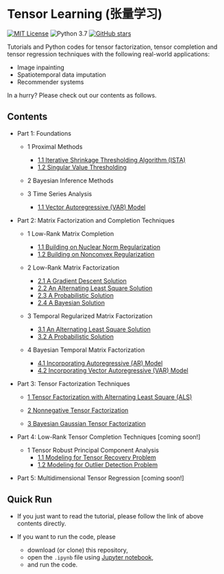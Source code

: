 # Tensor Learning (张量学习)

[![MIT License](https://img.shields.io/badge/license-MIT-green.svg)](https://opensource.org/licenses/MIT)
![Python 3.7](https://img.shields.io/badge/Python-3.7-blue.svg)
[![GitHub stars](https://img.shields.io/github/stars/xinychen/tensor-learning.svg?logo=github&label=Stars&logoColor=white)](https://github.com/xinychen/tensor-learning)


Tutorials and Python codes for tensor factorization, tensor completion and tensor regression techniques with the following real-world applications:

- Image inpainting
- Spatiotemporal data imputation
- Recommender systems

In a hurry? Please check out our contents as follows.

Contents
---

- Part 1: Foundations
  - 1 Proximal Methods
    - [1.1 Iterative Shrinkage Thresholding Algorithm (ISTA)](xxxx)
    - [1.2 Singular Value Thresholding](https://nbviewer.jupyter.org/github/xinychen/tensor-learning/blob/master/content/SVT.ipynb)

  - 2 Bayesian Inference Methods

  - 3 Time Series Analysis
    - [1.1 Vector Autoregressive (VAR) Model](xxxx)

- Part 2: Matrix Factorization and Completion Techniques
  - 1 Low-Rank Matrix Completion
    - [1.1 Building on Nuclear Norm Regularization](https://nbviewer.jupyter.org/github/xinychen/tensor-learning/blob/master/content/LRMC.ipynb)
    - [1.2 Building on Nonconvex Regularization](xxxx)

  - 2 Low-Rank Matrix Factorization
    - [2.1 A Gradient Descent Solution](xxxx)
    - [2.2 An Alternating Least Square Solution](xxxx)
    - [2.3 A Probabilistic Solution](xxxx)
    - [2.4 A Bayesian Solution](xxxx)

  - 3 Temporal Regularized Matrix Factorization
    - [3.1 An Alternating Least Square Solution](xxxx)
    - [3.2 A Probabilistic Solution](xxxx)

  - 4 Bayesian Temporal Matrix Factorization
    - [4.1 Incorporating Autoregressive (AR) Model](xxxx)
    - [4.2 Incorporating Vector Autoregressive (VAR) Model](https://nbviewer.jupyter.org/github/xinychen/tensor-learning/blob/master/content/BTMF.ipynb)

- Part 3: Tensor Factorization Techniques
  - [1  Tensor Factorization with Alternating Least Square (ALS)](https://nbviewer.jupyter.org/github/xinychen/tensor-learning/blob/master/part-03/chapter-01.ipynb)

  - [2  Nonnegative Tensor Factorization](https://nbviewer.jupyter.org/github/xinychen/tensor-learning/blob/master/part-03/chapter-02.ipynb)

  - [3  Bayesian Gaussian Tensor Factorization](https://nbviewer.jupyter.org/github/xinychen/tensor-learning/blob/master/part-03/chapter-03.ipynb)

- Part 4: Low-Rank Tensor Completion Techniques [coming soon!]
  - 1 Tensor Robust Principal Component Analysis
    - [1.1 Modeling for Tensor Recovery Problem](https://nbviewer.jupyter.org/github/xinychen/tensor-learning/blob/master/content/TRPCA.ipynb)
    - [1.2 Modeling for Outlier Detection Problem](https://nbviewer.jupyter.org/github/xinychen/tensor-learning/blob/master/content/TRPCA-Outlier.ipynb)

- Part 5: Multidimensional Tensor Regression [coming soon!]

Quick Run
---

- If you just want to read the tutorial, please follow the link of above contents directly.

- If you want to run the code, please

  - download (or clone) this repository,
  - open the `.ipynb` file using [Jupyter notebook](https://jupyter.org/install.html),
  - and run the code.
